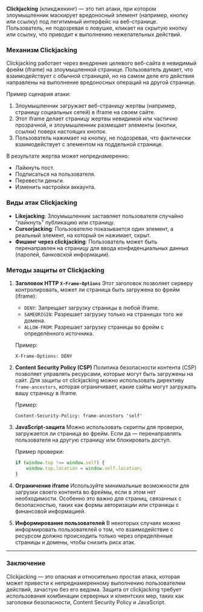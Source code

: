 **Clickjacking** (кликджекинг) — это тип атаки, при котором злоумышленник маскирует вредоносный элемент (например, кнопку или ссылку) под легитимный интерфейс на веб-странице. Пользователь, не подозревая о ловушке, кликает на скрытую кнопку или ссылку, что приводит к выполнению нежелательных действий.

### Механизм Clickjacking

Clickjacking работает через внедрение целевого веб-сайта в невидимый фрейм (iframe) на злоумышленной странице. Пользователь думает, что взаимодействует с обычной страницей, но на самом деле его действия направлены на выполнение вредоносных операций на другой странице.

Пример сценария атаки:
1. Злоумышленник загружает веб-страницу жертвы (например, страницу социальных сетей) в iframe на своем сайте.
2. Этот iframe делает страницу жертвы невидимой или частично прозрачной, и злоумышленник размещает элементы (кнопки, ссылки) поверх настоящих кнопок.
3. Пользователь нажимает на кнопку, не подозревая, что фактически взаимодействует с элементом на поддельной странице.

В результате жертва может непреднамеренно:
- Лайкнуть пост.
- Подписаться на пользователя.
- Перевести деньги.
- Изменить настройки аккаунта.

### Виды атак Clickjacking
- **Likejacking**: Злоумышленник заставляет пользователя случайно "лайкнуть" публикацию или страницу.
- **Cursorjacking**: Пользователю показывается один элемент, а реальный элемент, на который он нажимает, скрыт.
- **Фишинг через clickjacking**: Пользователь может быть перенаправлен на страницу для ввода конфиденциальных данных (паролей, банковской информации).

### Методы защиты от Clickjacking

1. **Заголовок HTTP `X-Frame-Options`**
   Этот заголовок позволяет серверу контролировать, может ли страница быть загружена во фрейм (iframe):
   - `DENY`: Запрещает загрузку страницы в любой iframe.
   - `SAMEORIGIN`: Разрешает загрузку только на страницах того же домена.
   - `ALLOW-FROM`: Разрешает загрузку страницы во фрейм с определённого источника.

   Пример:
   ```
   X-Frame-Options: DENY
   ```

2. **Content Security Policy (CSP)**
   Политика безопасности контента (CSP) позволяет управлять ресурсами, которые могут быть загружены на сайт. Для защиты от clickjacking можно использовать директиву `frame-ancestors`, которая ограничивает, какие сайты могут загружать вашу страницу в iframe.

   Пример:
   ```
   Content-Security-Policy: frame-ancestors 'self'
   ```

3. **JavaScript-защита**
   Можно использовать скрипты для проверки, загружается ли страница во фрейм. Если да — перенаправлять пользователя на другую страницу или блокировать доступ.

   Пример проверки:
   ```javascript
   if (window.top !== window.self) {
       window.top.location = window.self.location;
   }
   ```

4. **Ограничение iframe**
   Используйте минимальные возможности для загрузки своего контента во фреймы, если в этом нет необходимости. Особенно это важно для страниц, связанных с безопасностью, таких как формы авторизации или страницы с финансовой информацией.

5. **Информирование пользователей**
   В некоторых случаях можно информировать пользователей о том, что взаимодействие с ресурсом должно происходить только через определённые страницы и домены, чтобы снизить риск атак.

---

### Заключение

Clickjacking — это опасная и относительно простая атака, которая может привести к непреднамеренному выполнению пользователем действий, зачастую без его ведома. Защита от clickjacking требует использования комбинации серверных и клиентских мер, таких как заголовки безопасности, Content Security Policy и JavaScript.